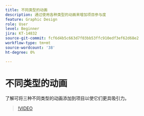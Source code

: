 ```yaml
---
title: 不同类型的动画
description: 通过使用各种类型的动画来增加项目参与度
feature: Graphic Design
role: User
level: Beginner
jira: KT-14832
source-git-commit: fcf6d4b5c663d7f03bb53ffc910edf3ef62d68e2
workflow-type: tm+mt
source-wordcount: '38'
ht-degree: 0%

---
```


# 不同类型的动画

了解可将三种不同类型的动画添加到项目以使它们更具吸引力。

>[!VIDEO](https://video.tv.adobe.com/v/3426976?quality=12&learn=on&hidetitle=true)
